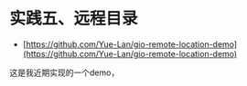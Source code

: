 # 实践五、远程目录

* [https://github.com/Yue-Lan/gio-remote-location-demo](https://github.com/Yue-Lan/gio-remote-location-demo)

这是我近期实现的一个demo，

